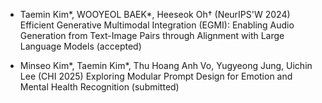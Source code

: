 - Taemin Kim*, WOOYEOL BAEK*, Heeseok Oh† (NeurIPS'W 2024) Efficient Generative Multimodal Integration (EGMI): Enabling Audio Generation from Text-Image Pairs through Alignment with Large Language Models (accepted)

- Minseo Kim*, Taemin Kim*, Thu Hoang Anh Vo, Yugyeong Jung, Uichin Lee  (CHI 2025) Exploring Modular Prompt Design for Emotion and Mental Health Recognition (submitted)
